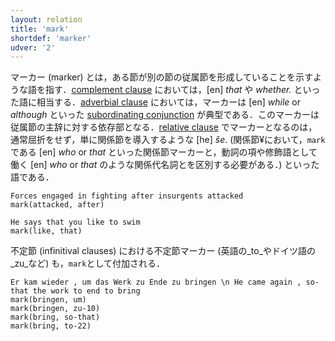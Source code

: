 ```yaml
---
layout: relation
title: 'mark'
shortdef: 'marker'
udver: '2'
---
```


マーカー (marker) とは，ある節が別の節の従属節を形成していることを示すような語を指す．[complement clause](ccomp) においては，[en] _that_
や _whether._ といった語に相当する．[adverbial clause](advcl) においては，マーカーは [en] _while_ or _although_ といった [subordinating conjunction](../pos/SCONJ) が典型である．このマーカーは従属節の主辞に対する依存部となる．[relative clause](../overview/complex-syntax.html) でマーカーとなるのは，通常屈折をせず，単に関係節を導入するような [he] _še_. (関係節¥において，`mark`である [en] _who_ or _that_ といった関係節マーカーと，動詞の項や修飾語として働く [en] _who_ or _that_ のような関係代名詞とを区別する必要がある．) といった語である．
~~~ sdparse
Forces engaged in fighting after insurgents attacked
mark(attacked, after)
~~~

~~~ sdparse
He says that you like to swim
mark(like, that)
~~~

不定節 (infinitival clauses) における不定節マーカー (英語の_to_やドイツ語の_zu_など) も，`mark`として付加される．

~~~ sdparse
Er kam wieder , um das Werk zu Ende zu bringen \n He came again , so-that the work to end to bring
mark(bringen, um)
mark(bringen, zu-10)
mark(bring, so-that)
mark(bring, to-22)
~~~
